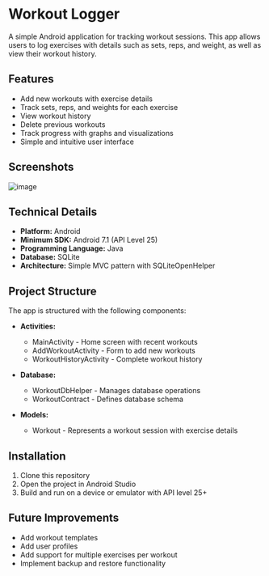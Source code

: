 # Workout Logger

A simple Android application for tracking workout sessions. This app allows users to log exercises with details such as sets, reps, and weight, as well as view their workout history.

## Features

- Add new workouts with exercise details
- Track sets, reps, and weights for each exercise
- View workout history
- Delete previous workouts
- Track progress with graphs and visualizations
- Simple and intuitive user interface

## Screenshots

![image](https://github.com/user-attachments/assets/7bcce15b-48f7-4479-a2f9-ea56dabc1068)

## Technical Details

- **Platform:** Android
- **Minimum SDK:** Android 7.1 (API Level 25)
- **Programming Language:** Java
- **Database:** SQLite
- **Architecture:** Simple MVC pattern with SQLiteOpenHelper

## Project Structure

The app is structured with the following components:

- **Activities:**
  - MainActivity - Home screen with recent workouts
  - AddWorkoutActivity - Form to add new workouts
  - WorkoutHistoryActivity - Complete workout history

- **Database:**
  - WorkoutDbHelper - Manages database operations
  - WorkoutContract - Defines database schema

- **Models:**
  - Workout - Represents a workout session with exercise details

## Installation

1. Clone this repository
2. Open the project in Android Studio
3. Build and run on a device or emulator with API level 25+

## Future Improvements

- Add workout templates
- Add user profiles
- Add support for multiple exercises per workout
- Implement backup and restore functionality


